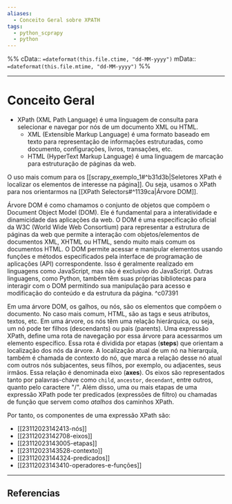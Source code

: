 ```yaml
---
aliases:
  - Conceito Geral sobre XPATH
tags:
  - python_scprapy
  - python
---
```

%%
cData:: `=dateformat(this.file.ctime, "dd-MM-yyyy")`
mData:: `=dateformat(this.file.mtime, "dd-MM-yyyy")`
%%

___
# Conceito Geral

- XPath (XML Path Language) é uma linguagem de consulta para selecionar e navegar por nós de um documento XML ou HTML.
	- XML (Extensible Markup Language) é uma formato baseado em texto para representação de informações estruturadas, como documento, configurações, livros, transações, etc.
	- HTML (HyperText Markup Language) é uma linguagem de marcação para estruturação de páginas da web.
 
O uso mais comum para os [[scrapy_exemplo_1#^b31d3b|Seletores XPath é localizar os elementos de interesse na página]]. Ou seja, usamos o XPath para nos orientarmos na [[XPath Selectors#^1139ca|Árvore DOM]].  

Árvore DOM é como chamamos o conjunto de objetos que compõem o Document Object Model (DOM). Ele é fundamental para a interatividade e dinamicidade das aplicações da web. O DOM é uma especificação oficial da W3C (World Wide Web Consortium) para representar a estrutura de páginas da web que permite a interação com objetos/elementos de documentos XML, XHTML ou HTML, sendo muito mais comum os documentos HTML. O DOM permite acessar e manipular elementos usando funções e métodos especificados pela interface de programação de aplicações (API) correspondente. Isso é geralmente realizado em linguagens como JavaScript, mas não é exclusivo do JavaScript. Outras linguagens, como Python, também têm suas próprias bibliotecas para interagir com o DOM permitindo sua manipulação para acesso e modificação do conteúdo e da estrutura da página. ^c07391

Em uma árvore DOM, os galhos, ou nós, são os elementos que compõem o documento. No caso mais comum, HTML, são as tags e seus atributos, textos, etc. Em uma árvore, os nós têm uma relação hierárquica, ou seja, um nó pode ter filhos (descendants) ou pais (parents). Uma expressão XPath, define uma rota de navegação por essa árvore para acessarmos um elemento específico. Essa rota é dividida por etapas (**steps**) que orientam a localização dos nós da árvore. A localização atual de um nó na hierarquia, também é chamada de contexto do nó, que marca a relação desse nó atual com outros nós subjacentes, seus filhos, por exemplo, ou adjacentes, seus irmãos. Essa relação é denominada eixo (**axes**). Os eixos são representados tanto por palavras-chave como `child`, `ancestor`, `decendant`, entre outros, quanto pelo caractere "/". Além disso, uma ou mais etapas de uma expressão XPath pode ter predicados (expressões de filtro) ou chamadas de função que servem como *atalhos* dos caminhos XPath.

Por tanto, os componentes de uma expressão XPath são:

- [[23112023142413-nós]]
- [[23112023142708-eixos]]
- [[23112023143005-etapas]]
- [[23112023143528-contexto]]
- [[23112023144324-predicados]]
- [[23112023143410-operadores-e-funções]]





---
## Referencias